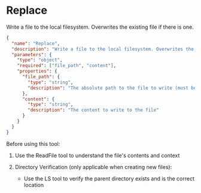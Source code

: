 # Replace

Write a file to the local filesystem. Overwrites the existing file if there is one.

```json
{
  "name": "Replace",
  "description": "Write a file to the local filesystem. Overwrites the existing file if there is one.",
  "parameters": {
    "type": "object",
    "required": ["file_path", "content"],
    "properties": {
      "file_path": {
        "type": "string",
        "description": "The absolute path to the file to write (must be absolute, not relative)"
      },
      "content": {
        "type": "string",
        "description": "The content to write to the file"
      }
    }
  }
}
```

Before using this tool:

1. Use the ReadFile tool to understand the file's contents and context

2. Directory Verification (only applicable when creating new files):
   - Use the LS tool to verify the parent directory exists and is the correct location